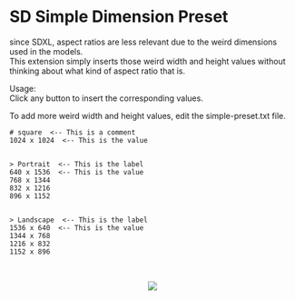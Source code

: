 # SD Simple Dimension Preset

since SDXL, aspect ratios are less relevant due to the weird dimensions used in the models.<br>
This extension simply inserts those weird width and height values without thinking about what kind of aspect ratio that is.<br>

Usage:<br>
Click any button to insert the corresponding values.<br>

To add more weird width and height values, edit the simple-preset.txt file.
```text
# square  <-- This is a comment
1024 x 1024  <-- This is the value


> Portrait  <-- This is the label
640 x 1536  <-- This is the value
768 x 1344
832 x 1216
896 x 1152


> Landscape  <-- This is the label
1536 x 640  <-- This is the value
1344 x 768
1216 x 832
1152 x 896
```
<br>

<p align="center">
  <img src="https://github.com/user-attachments/assets/26b75312-7280-4616-b4ed-3cec311bac8a", widht=1000px>
</p>
